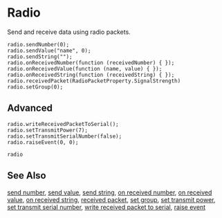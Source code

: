 # Radio

Send and receive data using radio packets.

```cards
radio.sendNumber(0);
radio.sendValue("name", 0);
radio.sendString("");
radio.onReceivedNumber(function (receivedNumber) { });
radio.onReceivedValue(function (name, value) { });
radio.onReceivedString(function (receivedString) { });
radio.receivedPacket(RadioPacketProperty.SignalStrength)
radio.setGroup(0);
```

## Advanced

```cards
radio.writeReceivedPacketToSerial();
radio.setTransmitPower(7);
radio.setTransmitSerialNumber(false);
radio.raiseEvent(0, 0);
```

```package
radio
```

## See Also

[send number](/reference/radio/send-number),
[send value](/reference/radio/send-value),
[send string](/reference/radio/send-string),
[on received number](/reference/radio/on-received-number),
[on received value](/reference/radio/on-received-value),
[on received string](/reference/radio/on-received-string),
[received packet](/reference/radio/received-packet),
[set group](/reference/radio/set-group),
[set transmit power](/reference/radio/set-transmit-power),
[set transmit serial number](/reference/radio/set-transmit-serial-number),
[write received packet to serial](/reference/radio/write-received-packet-to-serial),
[raise event](/reference/radio/raise-event)
